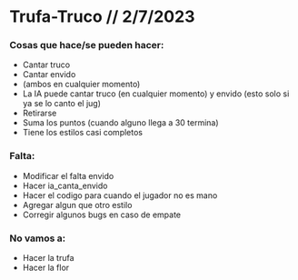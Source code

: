 # Trufa-Truco // 2/7/2023
### Cosas que hace/se pueden hacer:
+ Cantar truco
+ Cantar envido
+ (ambos en cualquier momento)
+ La IA puede cantar truco (en cualquier momento) y envido (esto solo si ya se lo canto el jug)
+ Retirarse
+ Suma los puntos (cuando alguno llega a 30 termina)
+ Tiene los estilos casi completos
### Falta:
+ Modificar el falta envido
+ Hacer ia_canta_envido
+ Hacer el codigo para cuando el jugador no es mano
+ Agregar algun que otro estilo
+ Corregir algunos bugs en caso de empate
### No vamos a:
+ Hacer la trufa
+ Hacer la flor

